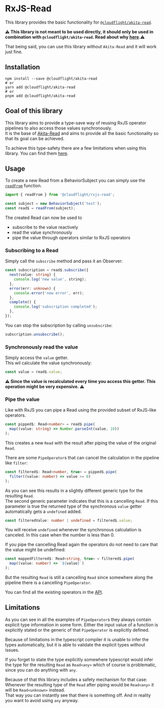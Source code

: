 # RxJS-Read

This library provides the basic functionality for [`@cloudflight/akita-read`](../akita-read/README.md).

**:warning: This library is not meant to be used directly, it should only be used in combination with `@cloudflight/akita-read`. Read about why [here](../akita-read/README.md#Usage).:warning:**

That being said, you can use this library without `Akita-Read` and it will work just fine.

## Installation

```shell
npm install --save @cloudflight/akita-read
# or
yarn add @cloudflight/akita-read
# or
pnpm add @cloudflight/akita-read
```

## Goal of this library

This library aims to provide a type-save way of reusing RxJS operator pipelines to also access those values synchronously.  
It is the base of [Akita-Read](../akita-read/README.md) and aims to provide all the basic functionality so that its goal can be achieved.

To achieve this type-safety there are a few limitations when using this library. You can find them [here](#Limitations).

## Usage

To create a new Read from a BehaviorSubject you can simply use the [`readFrom`](modules.md#readFrom) function.

```ts
import { readFrom } from '@cloudflight/rxjs-read';

const subject = new BehaviorSubject('test');
const read$ = readFrom(subject);
```

The created Read can now be used to

- subscribe to the value reactively
- read the value synchronously
- pipe the value through operators similar to RxJS operators

### Subscribing to a Read

Simply call the `subscribe` method and pass it an Observer:

```ts
const subscription = read$.subscribe({
  next(value: string) {
    console.log('new value', string);
  },
  error(err: unknown) {
    console.error('new error', err);
  },
  complete() {
    console.log('subscription completed');
  },
});
```

You can stop the subscription by calling `unsubscribe`:

```ts
subscription.unsubscribe();
```

### Synchronously read the value

Simply access the `value` getter.  
This wil calculate the value synchronously:

```ts
const value = read$.value;
```

**:warning: Since the value is recalculated every time you access this getter. This operation might be very expensive. :warning:**

### Pipe the value

Like with RxJS you can pipe a Read using the provided subset of RxJS-like operators.

```ts
const pipped$: Read<number> = read$.pipe(
  map((value: string) => Number.parseInt(value, 10))
);
```

This creates a new `Read` with the result after piping the value of the original `Read`.

There are some `PipeOperator`s that can cancel the calculation in the pipeline like `filter`:

```ts
const filtered$: Read<number, true> = pipped$.pipe(
  filter((value: number) => value >= 0)
);
```

As you can see this results in a slightly different generic type for the resulting `Read`.  
The second generic parameter indicates that this is a cancelling `Read`. If this parameter is true the returned type of the synchronous `value` getter automatically gets a `undefined` added.

```ts
const filteredValue: number | undefined = filtered$.value;
```

You will receive `undefined` whenever the synchronous calculation is canceled. In this case when the number is less than 0.

If you pipe the cancelling Read again the operators do not need to care that the value might be undefined:

```ts
const mappedFiltered$: Read<string, true> = filtered$.pipe(
  map((value: number) => `${value}`)
);
```

But the resulting `Read` is still a cancelling `Read` since somewhere along the pipeline there is a cancelling `PipeOperator`.

You can find all the existing operators in the [API](modules.md#Operators).

## Limitations

As you can see in all the examples of `PipeOperator`s they always contain explicit type information in some form.
Either the input value of a function is explicitly stated or the generic of that `PipeOperator` is explicitly defined.

Because of limitations in the typescript compiler it is unable to infer the types automatically, but it is able to validate the explicit types without issues.

If you forget to state the type explicitly somewhere typescript would infer the type for the resulting `Read` as `Read<any>` which of course is problematic, since you can do anything with `any`.

Because of that this library includes a safety mechanism for that case:  
Whenever the resulting type of the `Read` after piping would be `Read<any>` it will be `Read<unknown>` instead.  
That way you can instantly see that there is something off. And in reality you want to avoid using `any` anyway.

